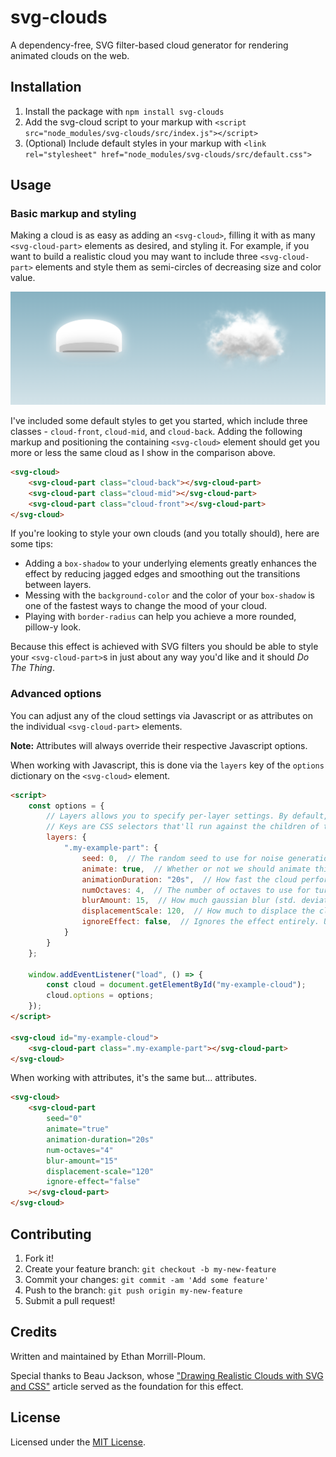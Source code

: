 # svg-clouds

A dependency-free, SVG filter-based cloud generator for rendering animated clouds on the web.

## Installation

1. Install the package with `npm install svg-clouds`
2. Add the svg-cloud script to your markup with `<script src="node_modules/svg-clouds/src/index.js"></script>`
3. (Optional) Include default styles in your markup with `<link rel="stylesheet" href="node_modules/svg-clouds/src/default.css">`

## Usage

### Basic markup and styling

Making a cloud is as easy as adding an `<svg-cloud>`, filling it with as many `<svg-cloud-part>` elements as desired, and styling it. For example, if you want to build a realistic cloud you may want to include three `<svg-cloud-part>` elements and style them as semi-circles of decreasing size and color value.

![](./img/Comparison.png)

I've included some default styles to get you started, which include three classes - `cloud-front`, `cloud-mid`, and `cloud-back`. Adding the following markup and positioning the containing `<svg-cloud>` element should get you more or less the same cloud as I show in the comparison above.

``` html
<svg-cloud>
    <svg-cloud-part class="cloud-back"></svg-cloud-part>
    <svg-cloud-part class="cloud-mid"></svg-cloud-part>
    <svg-cloud-part class="cloud-front"></svg-cloud-part>
</svg-cloud>
```

If you're looking to style your own clouds (and you totally should), here are some tips:

* Adding a `box-shadow` to your underlying elements greatly enhances the effect by reducing jagged edges and smoothing out the transitions between layers.
* Messing with the `background-color` and the color of your `box-shadow` is one of the fastest ways to change the mood of your cloud.
* Playing with `border-radius` can help you achieve a more rounded, pillow-y look.

Because this effect is achieved with SVG filters you should be able to style your `<svg-cloud-part>`s in just about any way you'd like and it should *Do The Thing*.

### Advanced options

You can adjust any of the cloud settings via Javascript or as attributes on the individual `<svg-cloud-part>` elements. 

**Note:** Attributes will always override their respective Javascript options.

When working with Javascript, this is done via the `layers` key of the `options` dictionary on the `<svg-cloud>` element.
``` html
<script>
    const options = {
        // Layers allows you to specify per-layer settings. By default, there will be three layers to each cloud.
        // Keys are CSS selectors that'll run against the children of the `<svg-cloud>` element.
        layers: {
            ".my-example-part": {
                seed: 0,  // The random seed to use for noise generation.
                animate: true,  // Whether or not we should animate this layer.
                animationDuration: "20s",  // How fast the cloud performs one full animation cycle.
                numOctaves: 4,  // The number of octaves to use for turbulence generation. Impacts performance.
                blurAmount: 15,  // How much gaussian blur (std. deviation) to apply to the layer.
                displacementScale: 120,  // How much to displace the cloud noise. This generates the final look.
                ignoreEffect: false,  // Ignores the effect entirely. Useful for debugging the underlying shape.
            }
        }
    };

    window.addEventListener("load", () => {
        const cloud = document.getElementById("my-example-cloud");
        cloud.options = options;
    });
</script>

<svg-cloud id="my-example-cloud">
    <svg-cloud-part class=".my-example-part"></svg-cloud-part>
</svg-cloud>
```

When working with attributes, it's the same but... attributes.
``` html
<svg-cloud>
    <svg-cloud-part
        seed="0"
        animate="true"
        animation-duration="20s"
        num-octaves="4"
        blur-amount="15"
        displacement-scale="120"
        ignore-effect="false"
    ></svg-cloud-part>
</svg-cloud>
```

## Contributing

1. Fork it!
2. Create your feature branch: `git checkout -b my-new-feature`
3. Commit your changes: `git commit -am 'Add some feature'`
4. Push to the branch: `git push origin my-new-feature`
5. Submit a pull request!

## Credits

Written and maintained by Ethan Morrill-Ploum.

Special thanks to Beau Jackson, whose ["Drawing Realistic Clouds with SVG and CSS"](https://css-tricks.com/drawing-realistic-clouds-with-svg-and-css/) article served as the foundation for this effect.

## License

Licensed under the [MIT License](LICENSE.txt). 